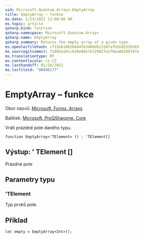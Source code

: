 ```yaml
---
uid: Microsoft.Quantum.Arrays.EmptyArray
title: EmptyArray – funkce
ms.date: 1/23/2021 12:00:00 AM
ms.topic: article
qsharp.kind: function
qsharp.namespace: Microsoft.Quantum.Arrays
qsharp.name: EmptyArray
qsharp.summary: Returns the empty array of a given type.
ms.openlocfilehash: cf15e61862bb64fb3408db2318fafb56d532b365
ms.sourcegitcommit: 71605ea9cc630e84e7ef29027e1f0ea06299747e
ms.translationtype: MT
ms.contentlocale: cs-CZ
ms.lasthandoff: 01/26/2021
ms.locfileid: "98846177"
---
```

# <a name="emptyarray-function"></a>EmptyArray – funkce

Obor názvů: [Microsoft. Forms. Arrays](xref:Microsoft.Quantum.Arrays)

Balíček: [Microsoft. ProQSharpme. Core](https://nuget.org/packages/Microsoft.Quantum.QSharp.Core)


Vrátí prázdné pole daného typu.

```qsharp
function EmptyArray<'TElement> () : 'TElement[]
```


## <a name="output--telement"></a>Výstup: ' TElement []

Prázdné pole

## <a name="type-parameters"></a>Parametry typu

### <a name="telement"></a>'TElement

Typ prvků pole.

## <a name="example"></a>Příklad

```qsharp
let empty = EmptyArray<Int>();
```